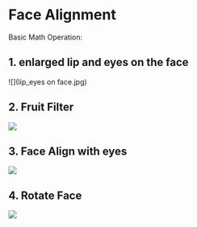 # Face Alignment
Basic Math Operation:
## 1. enlarged lip and eyes on the face
![](lip_eyes on face.jpg)

## 2. Fruit Filter
![](result_lip_eyes_fruit.jpg)

## 3. Face Align with eyes

![](aligned_MrBin.png)
## 4. Rotate Face
![](My_wrong_pic.jpg)